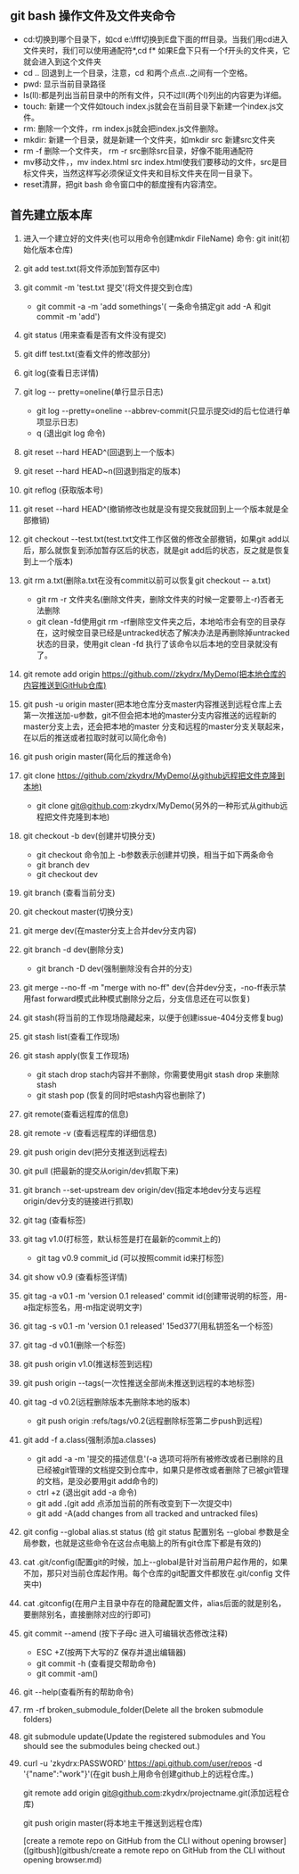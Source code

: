 ## git bash 操作文件及文件夹命令

- cd:切换到哪个目录下，如cd e:\fff切换到E盘下面的fff目录。当我们用cd进入文件夹时，我们可以使用通配符*,cd f* 如果E盘下只有一个f开头的文件夹，它就会进入到这个文件夹
- cd .. 回退到上一个目录，注意，cd 和两个点点..之间有一个空格。
- pwd: 显示当前目录路径
- ls(ll):都是列出当前目录中的所有文件，只不过ll(两个l)列出的内容更为详细。
- touch: 新建一个文件如touch index.js就会在当前目录下新建一个index.js文件。
- rm: 删除一个文件，rm index.js就会把index.js文件删除。
- mkdir: 新建一个目录，就是新建一个文件夹，如mkdir src 新建src文件夹
- rm -f 删除一个文件夹， rm -r src删除src目录，好像不能用通配符
- mv移动文件，，mv index.html src index.html使我们要移动的文件，src是目标文件夹，当然这样写必须保证文件夹和目标文件夹在同一目录下。
- reset清屏，把git bash 命令窗口中的额度搜有内容清空。
## 首先建立版本库

1. 进入一个建立好的文件夹(也可以用命令创建mkdir FileName) 
  命令: git init(初始化版本仓库)

2. git add test.txt(将文件添加到暂存区中)

3. git commit -m 'test.txt 提交'(将文件提交到仓库)
   - git commit -a -m 'add somethings'( 一条命令搞定git add -A 和git commit -m 'add')

4. git status (用来查看是否有文件没有提交)

5. git diff test.txt(查看文件的修改部分)

6. git log(查看日志详情)

7. git log --  pretty=oneline(单行显示日志)
    - git log --pretty=oneline --abbrev-commit(只显示提交id的后七位进行单项显示日志)
    - q (退出git log 命令)

8. git reset --hard HEAD^(回退到上一个版本)

9. git reset --hard HEAD~n(回退到指定的版本)

10. git reflog (获取版本号)

11. git reset --hard HEAD^(撤销修改也就是没有提交我就回到上一个版本就是全部撤销)

12. git checkout --test.txt(test.txt文件工作区做的修改全部撤销，如果git add以后，那么就恢复到添加暂存区后的状态，就是git add后的状态，反之就是恢复到上一个版本)

13. git rm a.txt(删除a.txt在没有commit以前可以恢复git checkout -- a.txt)
    - git rm -r 文件夹名(删除文件夹，删除文件夹的时候一定要带上-r)否者无法删除
    - git clean -fd使用git rm -rf删除空文件夹之后，本地哈市会有空的目录存在，这时候空目录已经是untracked状态了解决办法是再删除掉untracked状态的目录，使用git clean -fd 执行了该命令以后本地的空目录就没有了。

14. git remote add origin https://github.com//zkydrx/MyDemo(把本地仓库的内容推送到GitHub仓库)

15. git push -u origin master(把本地仓库分支master内容推送到远程仓库上去 第一次推送加-u参数，git不但会把本地的master分支内容推送的远程新的master分支上去，还会把本地的master 分支和远程的master分支关联起来，在以后的推送或者拉取时就可以简化命令)

16. git push origin master(简化后的推送命令)

17. git clone https://github.com/zkydrx/MyDemo(从github远程把文件克隆到本地)
    - git clone git@github.com:zkydrx/MyDemo(另外的一种形式从github远程把文件克隆到本地)

18. git checkout -b dev(创建并切换分支)
    - git checkout 命令加上 -b参数表示创建并切换，相当于如下两条命令
    - git branch dev
    - git checkout dev

19. git branch (查看当前分支)

20. git checkout master(切换分支)

21. git merge dev(在master分支上合并dev分支内容)

22. git branch -d dev(删除分支)
    - git branch -D dev(强制删除没有合并的分支)

23. git merge --no-ff -m "merge with no-ff" dev(合并dev分支，-no-ff表示禁用fast forward模式此种模式删除分之后，分支信息还在可以恢复)

24. git stash(将当前的工作现场隐藏起来，以便于创建issue-404分支修复bug)

25. git stash list(查看工作现场)

26. git stash apply(恢复工作现场)
    - git stach drop stach内容并不删除，你需要使用git stash drop 来删除stash
    - git stash pop (恢复的同时吧stash内容也删除了)

27. git remote(查看远程库的信息)

28. git remote -v (查看远程库的详细信息)

29. git push origin dev(把分支推送到远程去)

30. git pull (把最新的提交从origin/dev抓取下来)

31. git branch --set-upstream dev origin/dev(指定本地dev分支与远程origin/dev分支的链接进行抓取)

32. git tag (查看标签)

33. git tag v1.0(打标签，默认标签是打在最新的commit上的)
    - git tag v0.9 commit_id (可以按照commit id来打标签)

34. git show v0.9 (查看标签详情)

35. git tag -a v0.1 -m 'version 0.1 released' commit id(创建带说明的标签，用-a指定标签名，用-m指定说明文字)

36. git tag -s v0.1 -m 'version 0.1 released' 15ed377(用私钥签名一个标签)

37. git tag -d v0.1(删除一个标签)

38. git push origin v1.0(推送标签到远程)

39. git push origin --tags(一次性推送全部尚未推送到远程的本地标签)

40. git tag -d v0.2(远程删除版本先删除本地的版本)
    - git push origin  :refs/tags/v0.2(远程删除标签第二步push到远程)

41. git add -f a.class(强制添加a.classes)
    - git add -a -m '提交的描述信息'(-a 选项可将所有被修改或者已删除的且已经被git管理的文档提交到仓库中，如果只是修改或者删除了已被git管理的文档，是没必要用git add命令的)
    - ctrl +z (退出git add -a 命令)
    - git add **.**(git add 点添加当前的所有改变到下一次提交中)
    - git add -A(add changes from all tracked and untracked files)

42. git config --global alias.st status (给 git status 配置别名 --global 参数是全局参数，也就是这些命令在这台点电脑上的所有git仓库下都是有效的)

43. cat .git/config(配置git的时候，加上--global是针对当前用户起作用的，如果不加，那只对当前仓库起作用。每个仓库的git配置文件都放在.git/config 文件夹中)

44. cat .gitconfig(在用户主目录中存在的隐藏配置文件，alias后面的就是别名，要删除别名，直接删除对应的行即可)

45. git commit --amend (按下子母c 进入可编辑状态修改注释)
    - ESC +Z(按两下大写的Z 保存并退出编辑器)
    - git commit -h (查看提交帮助命令)
    - git commit -am()

46. git --help(查看所有的帮助命令)

47. rm -rf broken_submodule_folder(Delete all the broken submodule folders)

48. git submodule update(Update the registered submodules and You should see the submodules being checked out.)

49. curl  -u 'zkydrx:PASSWORD'  https://api.github.com/user/repos -d '{"name":"work"}'(在git bush上用命令创建github上的远程仓库。)

    git remote add origin git@github.com:zkydrx/projectname.git(添加远程仓库)

    git push origin master(将本地主干推送到远程仓库)

    [create a remote repo on GitHub from the CLI without opening browser]([gitbush](gitbush/create a remote repo on GitHub from the CLI without opening browser.md)

    ​
